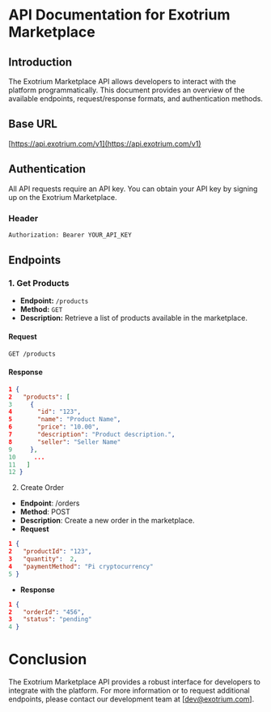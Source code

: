 # API Documentation for Exotrium Marketplace

## Introduction

The Exotrium Marketplace API allows developers to interact with the platform programmatically. This document provides an overview of the available endpoints, request/response formats, and authentication methods.

## Base URL

[https://api.exotrium.com/v1](https://api.exotrium.com/v1)


## Authentication

All API requests require an API key. You can obtain your API key by signing up on the Exotrium Marketplace.

### Header

```bash
Authorization: Bearer YOUR_API_KEY
```


## Endpoints

### 1. Get Products

- **Endpoint:** `/products`
- **Method:** `GET`
- **Description:** Retrieve a list of products available in the marketplace.

#### Request

```bash
GET /products
```


#### Response

```json
1 {
2   "products": [
3     {
4       "id": "123",
5       "name": "Product Name",
6       "price": "10.00",
7       "description": "Product description.",
8       "seller": "Seller Name"
9     },
10     ...
11   ]
12 }
```

2. Create Order
- **Endpoint**: /orders
- **Method**: POST
- **Description**: Create a new order in the marketplace.
- **Request**
```json
1 {
2   "productId": "123",
3   "quantity":  2,
4   "paymentMethod": "Pi cryptocurrency"
5 }
```
- **Response**
```json
1 {
2   "orderId": "456",
3   "status": "pending"
4 }
```

# Conclusion

The Exotrium Marketplace API provides a robust interface for developers to integrate with the platform. For more information or to request additional endpoints, please contact our development team at [dev@exotrium.com].
